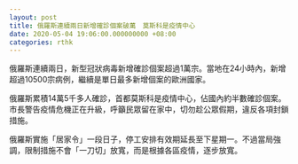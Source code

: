 ```yaml
---
layout: post
title: 俄羅斯連續兩日新增確診個案破萬　莫斯科是疫情中心
date: 2020-05-04 19:06:00.000000000 +08:00
categories: rthk
---
```


俄羅斯連續兩日，新型冠狀病毒新增確診個案超過1萬宗。當地在24小時內，新增超過10500宗病例，繼續是單日最多新增個案的歐洲國家。

俄羅斯累積14萬5千多人確診，首都莫斯科是疫情中心，佔國內約半數確診個案。市長警告疫情危機正在升級，呼籲民眾留在家中，切勿趁公眾假期，違反各項封鎖措施。

俄羅斯實施「居家令」一段日子，停工安排有效期延長至下星期一。不過當局強調，限制措施不會「一刀切」放寬，而是根據各區疫情，逐步放寬。
